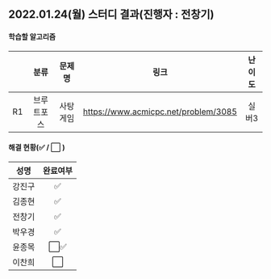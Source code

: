 ## 2022.01.24(월) 스터디 결과(진행자 : 전창기)

#### 학습할 알고리즘

|      |    분류    |  문제명  |                 링크                 | 난이도 |
| :--: | :--------: | :------: | :----------------------------------: | :----: |
|  R1  | 브루트포스 | 사탕게임 | https://www.acmicpc.net/problem/3085 | 실버3  |

#### 해결 현황(:white_check_mark: / :white_large_square:  )

|  성명  |       완료여부       |
| :----: | :------------------: |
| 강진구 | :white_check_mark: |
| 김종현 |  :white_check_mark:  |
| 전창기 |  :white_check_mark:  |
| 박우경 |  :white_check_mark:  |
| 윤종목 | :white_large_square::white_check_mark: |
| 이찬희 | :white_large_square: |

